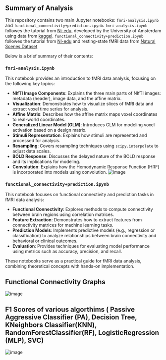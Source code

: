 

## Summary of Analysis

This repository contains two main Jupyter notebooks: `fmri-analysis.ipynb` and `functional_connectivity+prediction.ipynb`.
`fmri-analysis.ipynb` followes the tutorial from [Ni-edu](https://lukas-snoek.com/NI-edu/index.html), developed by the University of Amsterdam using data from [kaggel](https://www.kaggle.com/datasets/mathurinache/3t-fmri-dataset/data). `functional_connectivity+prediction.ipynb` followes the tutorial from [NI-edu](https://nilearn.github.io/dev/auto_examples/03_connectivity/plot_group_level_connectivity.html) and resting-state fMRI data from [Natural Scenes Dataset](https://naturalscenesdataset.org/)

Below is a brief summary of their contents:

### `fmri-analysis.ipynb`
This notebook provides an introduction to fMRI data analysis, focusing on the following key topics:
- **NIfTI Image Components**: Explains the three main parts of NIfTI images: metadata (header), image data, and the affine matrix.
- **Visualization**: Demonstrates how to visualize slices of fMRI data and extract voxel time series for analysis.
- **Affine Matrix**: Describes how the affine matrix maps voxel coordinates to real-world coordinates.
- **Generalized Linear Model (GLM)**: Introduces GLM for modeling voxel activation based on a design matrix.
- **Stimuli Representation**: Explains how stimuli are represented and processed for analysis.
- **Resampling**: Covers resampling techniques using `scipy.interpolate` to adjust data scales.
- **BOLD Response**: Discusses the delayed nature of the BOLD response and its implications for modeling.
- **Convolution**: Explains how the Hemodynamic Response Function (HRF) is incorporated into models using convolution.
![image](https://github.com/user-attachments/assets/bf3e0dc7-bfc8-4237-9c24-8866d234832b)

### `functional_connectivity+prediction.ipynb`
This notebook focuses on functional connectivity and prediction tasks in fMRI data analysis:
- **Functional Connectivity**: Explores methods to compute connectivity between brain regions using correlation matrices.
- **Feature Extraction**: Demonstrates how to extract features from connectivity matrices for machine learning tasks.
- **Prediction Models**: Implements predictive models (e.g., regression or classification) to analyze relationships between brain connectivity and behavioral or clinical outcomes.
- **Evaluation**: Provides techniques for evaluating model performance using metrics such as accuracy, precision, and recall.

These notebooks serve as a practical guide for fMRI data analysis, combining theoretical concepts with hands-on implementation.

## Functional Connectivity Graphs
![image](https://github.com/user-attachments/assets/fafae9c0-0b22-45da-acb7-5335e1ac7aa9)

## F1 Scores of various algorthims ( Passive Aggressive Classifier (PA), Decision Tree, KNeighbors Classifier(KNN), RandomForestClassifier(RF), LogisticRegression (MLP), SVC)
![image](https://github.com/user-attachments/assets/bccf8ae4-fb56-4601-abff-352be9392c6e)



